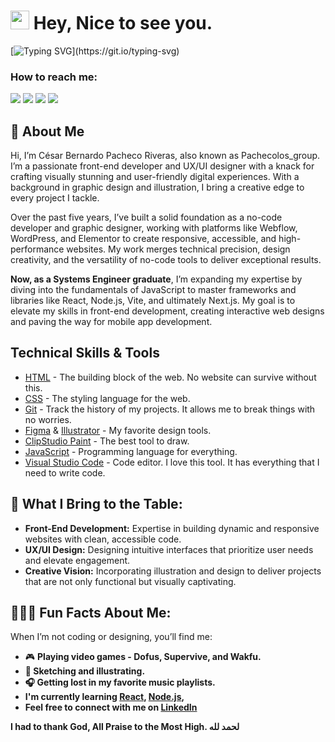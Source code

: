 <h1><img src="https://emojis.slackmojis.com/emojis/images/1531849430/4246/blob-sunglasses.gif?1531849430" width="30"/> Hey, Nice to see you.</h1> 

[![Typing SVG](https://readme-typing-svg.herokuapp.com?font=Fira+Code&weight=200&size=19&pause=1000&width=435&lines=Sometimes+you+have+to+push+your+luck.)](https://git.io/typing-svg)

### How to reach me: 

<a  href="https://www.instagram.com/pachecolos_group/"> <img src="https://img.shields.io/badge/Instagram-E4405F?style=for-the-badge&logo=instagram&logoColor=white"></a> 
<a  href="https://www.behance.net/pachecolos_group"><img src="https://img.shields.io/badge/Behance-0054F7?style=for-the-badge&logo=behance&logoColor=white"></a>
<a  href="https://pachecolosgroup.webflow.io/"><img src="https://img.shields.io/badge/website-FE5F55?style=for-the-badge&logo=About.me&logoColor=black"></a>
<a  href="https://www.linkedin.com/in/c%C3%A9sar-bernardo-pacheco-riveras-a71275186/"><img src="https://img.shields.io/badge/LinkedIn-0077B5?style=for-the-badge&logo=linkedin&logoColor=white"></a>


## 🚀 About Me
Hi, I’m César Bernardo Pacheco Riveras, also known as Pachecolos_group. I’m a passionate front-end developer and UX/UI designer with a knack for crafting visually stunning and user-friendly digital experiences. With a background in graphic design and illustration, I bring a creative edge to every project I tackle.

Over the past five years, I’ve built a solid foundation as a no-code developer and graphic designer, working with platforms like Webflow, WordPress, and Elementor to create responsive, accessible, and high-performance websites. My work merges technical precision, design creativity, and the versatility of no-code tools to deliver exceptional results.

**Now, as a Systems Engineer graduate**, I’m expanding my expertise by diving into the fundamentals of JavaScript to master frameworks and libraries like React, Node.js, Vite, and ultimately Next.js. My goal is to elevate my skills in front-end development, creating interactive web designs and paving the way for mobile app development.

## Technical Skills & Tools
- [HTML](https://developer.mozilla.org/en-US/docs/Web/html) - The building block of the web. No website can survive without this.
- [CSS](https://developer.mozilla.org/en-US/docs/Web/css) - The styling language for the web.
- [Git](https://git-scm.com/) - Track the history of my projects. It allows me to break things with no worries.
- [Figma](https://www.figma.com/) & [Illustrator](https://img.shields.io/badge/Adobe%20Illustrator-FF9A00?style=for-the-badge&logo=adobe%20illustrator&logoColor=white) - My favorite design tools.
- [ClipStudio Paint](https://www.clipstudio.net/es/) - The best tool to draw.
- [JavaScript](https://developer.mozilla.org/en-US/docs/Web/javascript) - Programming language for everything. 
- [Visual Studio Code](https://code.visualstudio.com/) - Code editor. I love this tool. It has everything that I need to write code.

## 🦣 What I Bring to the Table:
- **Front-End Development:** Expertise in building dynamic and responsive websites with clean, accessible code.
- **UX/UI Design:** Designing intuitive interfaces that prioritize user needs and elevate engagement.
- **Creative Vision:** Incorporating illustration and design to deliver projects that are not only functional but visually captivating.

##  🏄🏼‍♂️ Fun Facts About Me:
When I’m not coding or designing, you’ll find me: 
- 🎮 <strong>Playing video games - Dofus, Supervive, and Wakfu.<strong>  
- 🎨 Sketching and illustrating.
- 🎧 Getting lost in my favorite music playlists.
- I'm currently learning [React](https://reactjs.org/), [Node.js](https://nodejs.org/en),
- **Feel free to connect with me on [LinkedIn](https://www.linkedin.com/in/c%C3%A9sar-bernardo-pacheco-riveras-a71275186/)**
  
<strong>I had to thank God, All Praise to the Most High. لحمد لله  <strong>


  





   
<!--
**PachecolosGroup/PachecolosGroup** is a ✨ _special_ ✨ repository because its `README.md` (this file) appears on your GitHub profile.

Here are some ideas to get you started:

- 🔭 I’m currently working on ...
- 🌱 I’m currently learning ...
- 👯 I’m looking to collaborate on ...
- 🤔 I’m looking for help with ...
- 💬 Ask me about ...
- 📫 How to reach me: ...
- 😄 Pronouns: ...
- ⚡ Fun fact: ...
-->
